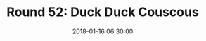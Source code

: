 ---
layout: post
title:  "Round 52: Duck Duck Couscous"
date:   2018-01-16 06:30:00
status: notext
---